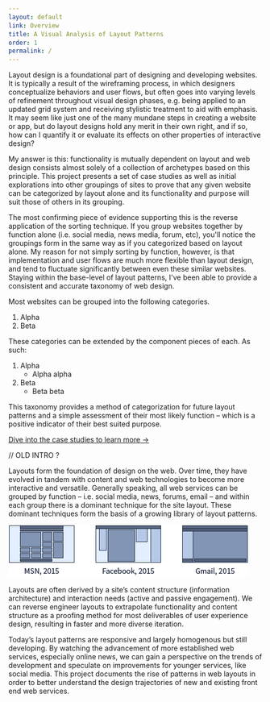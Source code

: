 ```yaml
---
layout: default
link: Overview
title: A Visual Analysis of Layout Patterns
order: 1
permalink: /
---
```


Layout design is a foundational part of designing and developing websites. It is typically a result of the wireframing process, in which designers conceptualize behaviors and user flows, but often goes into varying levels of refinement throughout visual design phases, e.g. being applied to an updated grid system and receiving stylistic treatment to aid with emphasis. It may seem like just one of the many mundane steps in creating a website or app, but do layout designs hold any merit in their own right, and if so, how can I quantify it or evaluate its effects on other properties of interactive design?

My answer is this: functionality is mutually dependent on layout and web design consists almost solely of a collection of archetypes based on this principle. This project presents a set of case studies as well as initial explorations into other groupings of sites to prove that any given website can be categorized by layout alone and its functionality and purpose will suit those of others in its grouping.

The most confirming piece of evidence supporting this is the reverse application of the sorting technique. If you group websites together by function alone (i.e. social media, news media, forum, etc), you'll notice the groupings form in the same way as if you categorized based on layout alone. My reason for not simply sorting by function, however, is that implementation and user flows are much more flexible than layout design, and tend to fluctuate significantly between even these similar websites. Staying within the base-level of layout patterns, I've been able to provide a consistent and accurate taxonomy of web design.

Most websites can be grouped into the following categories.

1. Alpha
2. Beta

These categories can be extended by the component pieces of each. As such:

1. Alpha
   * Alpha alpha
2. Beta
   * Beta beta

This taxonomy provides a method of categorization for future layout patterns and a simple assessment of their most likely function – which is a positive indicator of their best suited purpose.

[Dive into the case studies to learn more &rarr;](/case-studies)



// OLD INTRO ?

Layouts form the foundation of design on the web. Over time, they have evolved in tandem with content and web technologies to become more interactive and versatile. Generally speaking, all web services can be grouped by function – i.e. social media, news, forums, email – and within each group there is a dominant technique for the site layout. These dominant techniques form the basis of a growing library of layout patterns.

![figure1](images/figure1.png)

Layouts are often derived by a site’s content structure (information architecture) and interaction needs (active and passive engagement). We can reverse engineer layouts to extrapolate  functionality and content structure as a proofing method for most deliverables of user experience design, resulting in faster and more diverse iteration.

Today’s layout patterns are responsive and largely homogenous but still developing. By watching the advancement of more established web services, especially online news, we can gain a perspective on the trends of development and speculate on improvements for younger services, like social media.
This project documents the rise of patterns in web layouts in order to better understand the design trajectories of new and existing front end web services.
